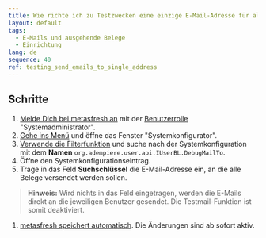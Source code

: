 ```yaml
---
title: Wie richte ich zu Testzwecken eine einzige E-Mail-Adresse für alle ausgehenden Belege ein? (Systemadministrator)
layout: default
tags:
  - E-Mails und ausgehende Belege
  - Einrichtung
lang: de
sequence: 40
ref: testing_send_emails_to_single_address
---
```


## Schritte
1. [Melde Dich bei metasfresh an](Anmeldung) mit der [Benutzerrolle](NeueBenutzerrolle) "Systemadministrator".
1. [Gehe ins Menü](Menu) und öffne das Fenster "Systemkonfigurator".
1. [Verwende die Filterfunktion](Filterfunktion) und suche nach der Systemkonfiguration mit dem **Namen** `org.adempiere.user.api.IUserBL.DebugMailTo`.
1. Öffne den Systemkonfigurationseintrag.
1. Trage in das Feld **Suchschlüssel** die E-Mail-Adresse ein, an die alle Belege versendet werden sollen.
 >**Hinweis:** Wird nichts in das Feld eingetragen, werden die E-Mails direkt an die jeweiligen Benutzer gesendet. Die Testmail-Funktion ist somit deaktiviert.

1. [metasfresh speichert automatisch](Speicheranzeige). Die Änderungen sind ab sofort aktiv.
